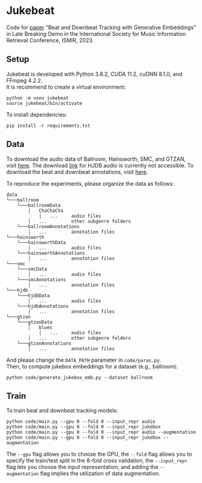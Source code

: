 # Jukebeat

Code for [paper](http://ismir2023program.ismir.net/lbd_363.html) "Beat and Downbeat Tracking with Generative Embeddings" in Late Breaking Demo in the International Society for Music Information Retrieval Conference, ISMIR, 2023.

## Setup

Jukebeat is developed with Python 3.8.2, CUDA 11.2, cuDNN 8.1.0, and FFmpeg 4.2.2.  
It is recommend to create a virtual environment:
```
python -m venv jukebeat
source jukebeat/bin/activate
```
To install dependencies:
```
pip install -r requirements.txt
```

## Data

To download the audio data of Ballroom, Hainsworth, SMC, and GTZAN, visit [here](https://github.com/zhaojw1998/Beat-Transformer#audio-data). The download [link](https://ddmal.music.mcgill.ca/breakscience/dbeat/) for HJDB audio is currently not accessible. To download the beat and downbeat annotations, visit [here](https://github.com/superbock/ISMIR2019).

To reproduce the experiments, please organize the data as follows:

```
data
└───ballroom
	└───ballroomData
		│	ChaChaCha
			│	...		audio files
		│	...			other subgenre folders
	└───ballroomAnnotations
		│	...			annotation files
└───hainsworth
	└───hainsworthData
		│	...			audio files
	└───hainsworthAnnotations
		│	...			annotation files
└───smc
	└───smcData
		│	...			audio files
	└───smcAnnotations
		│	...			annotation files
└───hjdb
	└───hjdbData
		│	...			audio files
	└───hjdbAnnotations
		│	...			annotation files
└───gtzan
	└───gtzanData
		│	blues
			│	...		audio files
		│	...			other subgenre folders
	└───gtzanAnnotations
		│	...			annotation files
```
And please change the `DATA_PATH` parameter in `code/paras.py`.  
Then, to compute jukebox embeddings for a dataset (e.g., ballroom):
```
python code/generate_jukebox_emb.py --dataset ballroom
```

## Train
To train beat and downbeat tracking models:
```
python code/main.py --gpu 0 --fold 0 --input_repr audio
python code/main.py --gpu 0 --fold 0 --input_repr jukebox
python code/main.py --gpu 0 --fold 0 --input_repr audio --augmentation
python code/main.py --gpu 0 --fold 0 --input_repr jukebox --augmentation
```
The `--gpu` flag allows you to choose the GPU, the `--fold` flag allows you to specify the train/test split in the 8-fold cross validation, the `--input_repr` flag lets you choose the input representation, and adding the `--augmentation` flag implies the utilization of data augmentation.